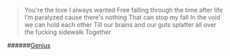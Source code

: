 <!--The background color should be `#a9a1c4` for light mode and `#1c1630` for dark mode.-->


>You're the love I always wanted
>Free falling through the time after life
>I’m paralyzed cause there's nothing
>That can stop my fall
>In the void we can hold each other
>Till our brains and our guts splatter all over the fucking sidewalk
>Together




######[Genius](https://genius.com/22426364?)


<!--
**crypticredux/crypticredux** is a ✨ _special_ ✨ repository because its `README.md` (this file) appears on your GitHub profile.

Here are some ideas to get you started:

- 🔭 I’m currently working on ...
- 🌱 I’m currently learning ...
- 👯 I’m looking to collaborate on ...
- 🤔 I’m looking for help with ...
- 💬 Ask me about ...
- 📫 How to reach me: ...
- 😄 Pronouns: ...
- ⚡ Fun fact: ...
-->
